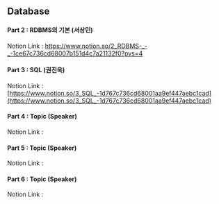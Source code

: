 ## Database
#### Part 2 : RDBMS의 기본 (서상민)
Notion Link : https://www.notion.so/2_RDBMS-_-_-1ce67c736cd68007b151d4c7a21132f0?pvs=4
#### Part 3 : SQL (권진욱)
Notion Link : [https://www.notion.so/3_SQL_-1d767c736cd68001aa9ef447aebc1cad](https://www.notion.so/3_SQL_-1d767c736cd68001aa9ef447aebc1cad)
#### Part 4 : Topic (Speaker)
Notion Link : 
#### Part 5 : Topic (Speaker)
Notion Link : 
#### Part 6 : Topic (Speaker)
Notion Link : 
